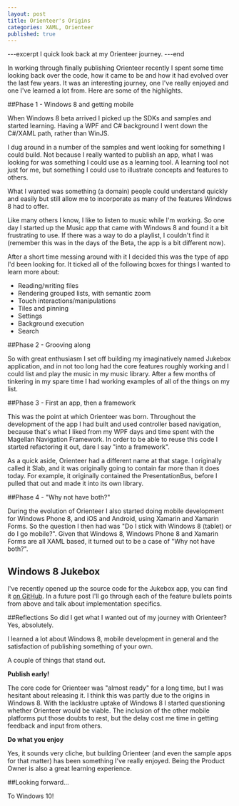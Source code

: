 ```yaml
---
layout: post
title: Orienteer's Origins
categories: XAML, Orienteer
published: true
---
```

---excerpt
I quick look back at my Orienteer journey.
---end

In working through finally publishing Orienteer recently I spent some time looking back over the code, how it came to be and how it had evolved over the last few years.  It was an interesting journey, one I've really enjoyed and one I've learned a lot from.  Here are some of the highlights.

##Phase 1 - Windows 8 and getting mobile

When Windows 8 beta arrived I picked up the SDKs and samples and started learning.  Having a WPF and C# background I went down the C#/XAML path, rather than WinJS.

I dug around in a number of the samples and went looking for something I could build.  Not because I really wanted to publish an app, what I was looking for was something I could use as a learning tool.  A learning tool not just for me, but something I could use to illustrate concepts and features to others.

What I wanted was something (a domain) people could understand quickly and easily but still allow me to incorporate as many of the features Windows 8 had to offer.

Like many others I know, I like to listen to music while I'm working.  So one day I started up the Music app that came with Windows 8 and found it a bit frustrating to use.  If there was a way to do a playlist, I couldn't find it (remember this was in the days of the Beta, the app is a bit different now).

After a short time messing around with it I decided this was the type of app I'd been looking for.  It ticked all of the following boxes for things I wanted to learn more about:

- Reading/writing files
- Rendering grouped lists, with semantic zoom
- Touch interactions/manipulations
- Tiles and pinning
- Settings
- Background execution
- Search 

##Phase 2 - Grooving along

So with great enthusiasm I set off building my imaginatively named Jukebox application, and in not too long had the core features roughly working and I could list and play the music in my music library.  After a few months of tinkering in my spare time I had working examples of all of the things on my list.

##Phase 3 - First an app, then a framework

This was the point at which Orienteer was born.  Throughout the development of the app I had built and used controller based navigation, because that's what I liked from my WPF days and time spent with the Magellan Navigation Framework.  In order to be able to reuse this code I started refactoring it out, dare I say "into a framework".

As a quick aside, Orienteer had a different name at that stage.  I originally called it Slab, and it was originally going to contain far more than it does today.  For example, it originally contained the PresentationBus, before I pulled that out and made it into its own library.

##Phase 4 - "Why not have both?"

During the evolution of Orienteer I also started doing mobile development for Windows Phone 8, and iOS and Android, using Xamarin and Xamarin Forms.  So the question I then had was "Do I stick with Windows 8 (tablet) or do I go mobile?".  Given that Windows 8, Windows Phone 8 and Xamarin Forms are all XAML based, it turned out to be a case of "Why not have both?".

## Windows 8 Jukebox
I've recently opened up the source code for the Jukebox app, you can find it [on GitHub](https://github.com/slewis74/Jukebox).  In a future post I'll go through each of the feature bullets points from above and talk about implementation specifics.

##Reflections
So did I get what I wanted out of my journey with Orienteer?  Yes, absolutely.

I learned a lot about Windows 8, mobile development in general and the satisfaction of publishing something of your own.

A couple of things that stand out.

**Publish early!**

The core code for Orienteer was "almost ready" for a long time, but I was hesitant about releasing it. I think this was partly due to the origins in Windows 8.  With the lacklustre uptake of Windows 8 I started questioning whether Orienteer would be viable.  The inclusion of the other mobile platforms put those doubts to rest, but the delay cost me time in getting feedback and input from others.

**Do what you enjoy**

Yes, it sounds very cliche, but building Orienteer (and even the sample apps for that matter) has been something I've really enjoyed. Being the Product Owner is also a great learning experience.

##Looking forward...

To Windows 10!